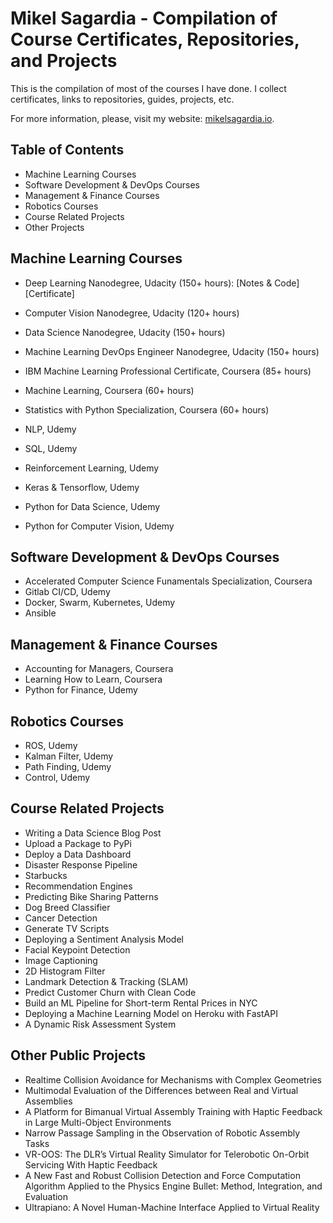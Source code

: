 # Mikel Sagardia - Compilation of Course Certificates, Repositories, and Projects

This is the compilation of most of the courses I have done. I collect certificates, links to repositories, guides, projects, etc.

For more information, please, visit my website: [mikelsagardia.io](mikelsagardia.io).

## Table of Contents

- Machine Learning Courses
- Software Development & DevOps Courses
- Management & Finance Courses
- Robotics Courses
- Course Related Projects
- Other Projects

## Machine Learning Courses

- Deep Learning Nanodegree, Udacity (150+ hours): [Notes & Code] [Certificate]
- Computer Vision Nanodegree, Udacity (120+ hours)
- Data Science Nanodegree, Udacity (150+ hours)
- Machine Learning DevOps Engineer Nanodegree, Udacity (150+ hours)
- IBM Machine Learning Professional Certificate, Coursera (85+ hours)
- Machine Learning, Coursera (60+ hours)
- Statistics with Python Specialization, Coursera (60+ hours)

- NLP, Udemy
- SQL, Udemy
- Reinforcement Learning, Udemy
- Keras & Tensorflow, Udemy
- Python for Data Science, Udemy
- Python for Computer Vision, Udemy

## Software Development & DevOps Courses

- Accelerated Computer Science Funamentals Specialization, Coursera
- Gitlab CI/CD, Udemy
- Docker, Swarm, Kubernetes, Udemy
- Ansible

## Management & Finance Courses

- Accounting for Managers, Coursera
- Learning How to Learn, Coursera
- Python for Finance, Udemy

## Robotics Courses

- ROS, Udemy
- Kalman Filter, Udemy
- Path Finding, Udemy
- Control, Udemy

## Course Related Projects

- Writing a Data Science Blog Post
- Upload a Package to PyPi
- Deploy a Data Dashboard
- Disaster Response Pipeline
- Starbucks
- Recommendation Engines
- Predicting Bike Sharing Patterns
- Dog Breed Classifier
- Cancer Detection
- Generate TV Scripts
- Deploying a Sentiment Analysis Model
- Facial Keypoint Detection
- Image Captioning
- 2D Histogram Filter
- Landmark Detection & Tracking (SLAM)
- Predict Customer Churn with Clean Code
- Build an ML Pipeline for Short-term Rental Prices in NYC
- Deploying a Machine Learning Model on Heroku with FastAPI
- A Dynamic Risk Assessment System

## Other Public Projects

- Realtime Collision Avoidance for Mechanisms with Complex Geometries
- Multimodal Evaluation of the Differences between Real and Virtual Assemblies
- A Platform for Bimanual Virtual Assembly Training with Haptic Feedback in Large Multi-Object Environments
- Narrow Passage Sampling in the Observation of Robotic Assembly Tasks
- VR-OOS: The DLR’s Virtual Reality Simulator for Telerobotic On-Orbit Servicing With Haptic Feedback
- A New Fast and Robust Collision Detection and Force Computation Algorithm Applied to the Physics Engine Bullet: Method, Integration, and Evaluation
- Ultrapiano: A Novel Human-Machine Interface Applied to Virtual Reality